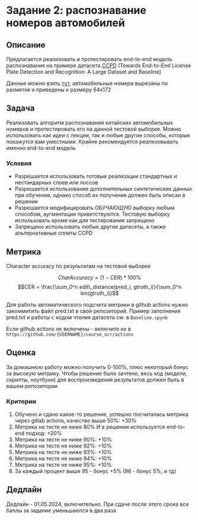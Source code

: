 # Задание 2: распознавание номеров автомобилей

## Описание

Предлагается реализовать и протестировать end-to-end модель распознавания на примере датасета [CCPD](https://github.com/detectRecog/CCPD) (Towards End-to-End License Plate Detection and Recognition: A Large Dataset and Baseline)

Данные можно взять [тут](https://disk.yandex.ru/d/66ZlIo_zarluNA), автомобильные номера вырезаны по разметке и приведены к размеру 64x172

## Задача

Реализовать алгоритм распознавания китайских автомобильных номеров и протестировать его на данной тестовой выборке. Можно использовать как идеи с лекции, так и любые другие способы, которые покажутся вам уместными. Крайне рекомендуется реализовывать именно end-to-end модель

### Условия

- Разрешается использовать готовые реализации стандартных и нестандарных слоев или лоссов
- Разрешается использование дополнительных синтетических данных при обучении, однако способ их получения должен быть описан в решении
- Разрешается модифицировать ОБУЧАЮЩУЮ выборку любым способом, аугментации приветствуются. Тестовую выборку использовать кроме как для тестирования запрещено
- Запрещено использовать любые другие датасеты, а также альтернативные сплиты CCPD

## Метрика

Character accuracy по результатам на тестовой выборке

$$CharAccuracy = (1 - CER) * 100\%$$
$$CER = \frac{\sum_0^n edit\_distance(pred_i, gtruth_i)}{\sum_0^n len(gtruth_i)}$$

Для работы автоматического подсчета метрики в github actions нужно закоммитить файл pred.txt в свой репозиторий. Пример заполнения pred.txt и работы с кодом чтения датасета см. в `Baseline.ipynb`

Если github actions не включены - включите их в `https://github.com/{USERNAME}/course_ocr/actions`

## Оценка

За домашнюю работу можно получить 0-100%, плюс некоторый бонус за высокую метрику. Чтобы решение было зачтено, весь код (модели, скрипты, ноутбуки) для воспроизведения результатов должен быть в вашем репозитории

### Критерии

1. Обучено и сдано какое-то решение, успешно посчиталась метрика через gitlab actions, качество выше 50%: +30%
2. Метрика на тесте не ниже 80% И в решении используется end-to-end подход: +20%
3. Метрика на тесте не ниже 90%: +10%
4. Метрика на тесте не ниже 92%: +10%
5. Метрика на тесте не ниже 93%: +10%
6. Метрика на тесте не ниже 94%: +10%
7. Метрика на тесте не ниже 95%: +10%
8. За каждый процент выше 95 - бонус +5% (96 - бонус 5%, и тд)

## Дедлайн

Дедлайн - 01.05.2024, включительно. При сдаче после этого срока все баллы за задание уменьшаются в два раза
